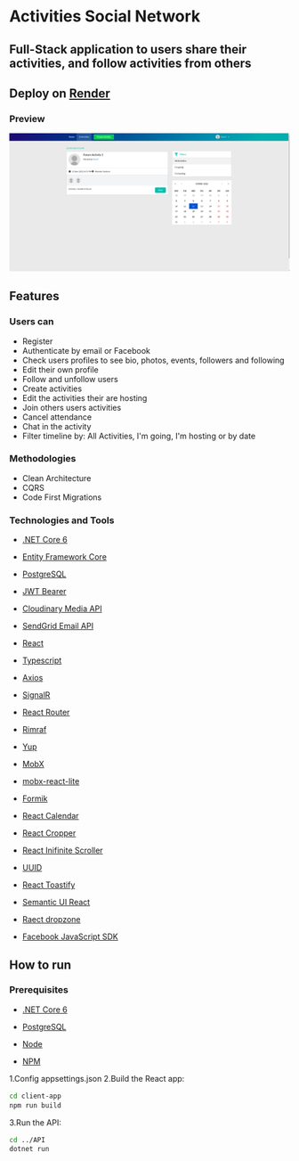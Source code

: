 # Activities Social Network

## Full-Stack application to users share their activities, and follow activities from others

## Deploy on [Render](https://full-stack-social-network.onrender.com/)

### Preview

![Application image preview](/client-app/public/assets/app-preview-image.png)

## Features

### Users can

- Register
- Authenticate by email or Facebook
- Check users profiles to see bio, photos, events, followers and following
- Edit their own profile
- Follow and unfollow users
- Create activities
- Edit the activities their are hosting
- Join others users activities
- Cancel attendance
- Chat in the activity
- Filter timeline by: All Activities, I'm going, I'm hosting or by date

### Methodologies

- Clean Architecture
- CQRS
- Code First Migrations

### Technologies and Tools

- [.NET Core 6](https://dotnet.microsoft.com/en-us/download/dotnet/6.0)

- [Entity Framework Core](https://docs.microsoft.com/en-us/ef/core/)

- [PostgreSQL](https://www.postgresql.org/)

- [JWT Bearer](https://jwt.io/introduction)

- [Cloudinary Media API](https://cloudinary.com/products/programmable_media)

- [SendGrid Email API](https://sendgrid.com/solutions/email-api/)

- [React](https://reactjs.org/docs/getting-started.html)

- [Typescript](https://www.typescriptlang.org/)

- [Axios](https://axios-http.com/)

- [SignalR](https://dotnet.microsoft.com/en-us/apps/aspnet/signalr)

- [React Router](https://v5.reactrouter.com/web/guides/quick-start)

- [Rimraf](https://github.com/isaacs/rimraf)

- [Yup](https://github.com/jquense/yup)

- [MobX](https://mobx.js.org/)

- [mobx-react-lite](https://mobx.js.org/react-integration.html)

- [Formik](https://formik.org/)

- [React Calendar](https://github.com/wojtekmaj/react-calendar)

- [React Cropper](https://github.com/react-cropper/react-cropper)

- [React Inifinite Scroller](https://github.com/danbovey/react-infinite-scroller)

- [UUID](https://github.com/uuidjs/uuid)

- [React Toastify](https://github.com/fkhadra/react-toastify)

- [Semantic UI React](https://react.semantic-ui.com/)

- [Raect dropzone](https://react-dropzone.js.org/)

- [Facebook JavaScript SDK](https://developers.facebook.com/docs/javascript/quickstart)

## How to run

### Prerequisites

- [.NET Core 6](https://dotnet.microsoft.com/en-us/download/dotnet/6.0)

- [PostgreSQL](https://www.postgresql.org/)

- [Node](https://nodejs.org/en/)

- [NPM](https://www.npmjs.com/)

1.Config appsettings.json
2.Build the React app:

```bash
cd client-app
npm run build
```

3.Run the API:

```bash
cd ../API
dotnet run
```
